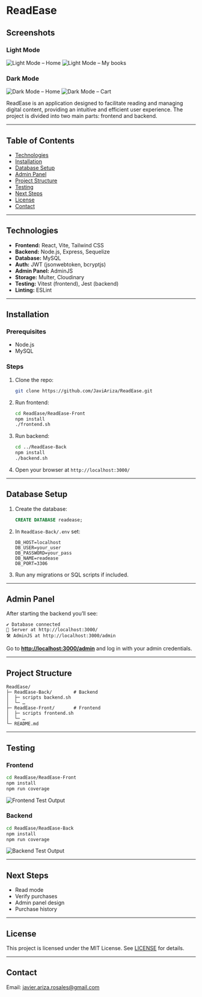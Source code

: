 # ReadEase

## Screenshots

### Light Mode

![Light Mode – Home](ReadEase-Front/public/ReadEaseHome.png)
![Light Mode – My books](ReadEase-Front/public/ReadEaseMyBooks.png)

### Dark Mode

![Dark Mode – Home](ReadEase-Front/public/ReadEaseHomeDark.png)
![Dark Mode – Cart](ReadEase-Front/public/ReadEaseCartDark.png)

ReadEase is an application designed to facilitate reading and managing digital content, providing an intuitive and efficient user experience. The project is divided into two main parts: frontend and backend.

---

## Table of Contents

* [Technologies](#technologies)
* [Installation](#installation)
* [Database Setup](#database-setup)
* [Admin Panel](#admin-panel)
* [Project Structure](#project-structure)
* [Testing](#testing)
* [Next Steps](#next-steps)
* [License](#license)
* [Contact](#contact)

---

## Technologies

* **Frontend:** React, Vite, Tailwind CSS
* **Backend:** Node.js, Express, Sequelize
* **Database:** MySQL
* **Auth:** JWT (jsonwebtoken, bcryptjs)
* **Admin Panel:** AdminJS
* **Storage:** Multer, Cloudinary
* **Testing:** Vitest (frontend), Jest (backend)
* **Linting:** ESLint

---

## Installation

### Prerequisites

* Node.js
* MySQL

### Steps

1. Clone the repo:

   ```bash
   git clone https://github.com/JaviAriza/ReadEase.git
   ```
2. Run frontend:

   ```bash
   cd ReadEase/ReadEase-Front
   npm install
   ./frontend.sh
   ```
3. Run backend:

   ```bash
   cd ../ReadEase-Back
   npm install
   ./backend.sh
   ```
4. Open your browser at `http://localhost:3000/`

---

## Database Setup

1. Create the database:

   ```sql
   CREATE DATABASE readease;
   ```
2. In `ReadEase-Back/.env` set:

   ```
   DB_HOST=localhost
   DB_USER=your_user
   DB_PASSWORD=your_pass
   DB_NAME=readease
   DB_PORT=3306
   ```
3. Run any migrations or SQL scripts if included.

---

## Admin Panel

After starting the backend you’ll see:

```text
✔️ Database connected  
🚀 Server at http://localhost:3000/  
🛠 AdminJS at http://localhost:3000/admin
```

Go to **[http://localhost:3000/admin](http://localhost:3000/admin)** and log in with your admin credentials.

---

## Project Structure

```text
ReadEase/
├─ ReadEase-Back/        # Backend  
│  ├─ scripts backend.sh  
│  └─ …  
├─ ReadEase-Front/       # Frontend  
│  ├─ scripts frontend.sh  
│  └─ …  
└─ README.md  
```

---

## Testing

### Frontend

```bash
cd ReadEase/ReadEase-Front
npm install
npm run coverage
```

![Frontend Test Output](ReadEase-Front/public/testBack.png)

### Backend

```bash
cd ReadEase/ReadEase-Back
npm install
npm run coverage
```

![Backend Test Output](ReadEase-Front/public/testFront.png)

---

## Next Steps

* Read mode
* Verify purchases
* Admin panel design
* Purchase history

---

## License

This project is licensed under the MIT License. See [LICENSE](LICENSE) for details.

---

## Contact

Email: [javier.ariza.rosales@gmail.com](mailto:javier.ariza.rosales@gmail.com)
